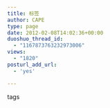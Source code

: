 ```yaml
---
title: 标签
author: CAPE
type: page
date: 2012-02-08T14:02:36+00:00
duoshuo_thread_id:
  - "1167873763232973006"
views:
  - "1820"
posturl_add_url:
  - 'yes'

---
```

tags

